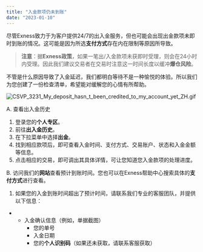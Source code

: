 ```yaml
---
title: "入金款项仍未到账"
date: "2023-01-10"
---
```


尽管Exness致力于为客户提供24/7的出入金服务，但也可能会出现出金款项未即时到账的情况。这可能是因为所选**支付方式**存在内在限制等原因所导致。

> **注意**：据**Exness政策**，如果一笔出/入金款项未获即时受理，则会在24小时内受理。因此我们建议交易者在交易时注意这一时间长度以缓冲**爆仓风险**。

不管是什么原因导致了入金延迟，我们都明白等待不是一种愉悦的体验。所以我们为您创建了一份检查清单，希望能对缓解您的心情有所帮助。

![CSVP_3231_My_deposit_hasn_t_been_credited_to_my_account_yet_ZH.gif](https://get.exness.help/hc/article_attachments/7051698968722/CSVP_3231_My_deposit_hasn_t_been_credited_to_my_account_yet_ZH.gif)

A. 查看出入金历史

1. 登录您的**个人专区**。
2. 前往**出入金历史**。
3. 在下拉菜单中选择**出金**。
4. 找到相应款项后，即可查看入金时间、支付方式、交易账户、状态和入金金额等信息。
5. 点击相应的交易，即可调出其具体详情，可让您知道您入金款项的处理进度。

B. 访问我们的**网站**查看预计到账时间。您也可以在Exness帮助中心搜索具体的**支付方式**进行查看。

1. 如果您的入金到账时间超出了预计时间，请联系我们专业的客服团队，并提供以下信息：

- - 入金确认信息（例如，单据截图）
    - 您的单号
    - 入金日期
    - 您的**个人识别码**（如果还未获取，请联系客服获取）
